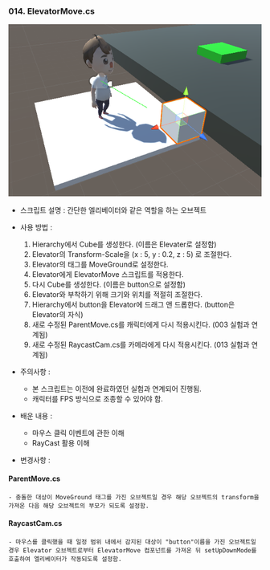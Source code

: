### 014. ElevatorMove.cs

 ![Elevator_image](./Elevator.PNG)

 * 스크립트 설명 : 간단한 엘리베이터와 같은 역할을 하는 오브젝트

 * 사용 방법 : 
	1. Hierarchy에서 Cube를 생성한다. (이름은 Elevater로 설정함)
	2. Elevator의 Transform-Scale을 (x : 5, y : 0.2, z : 5) 로 조절한다.
	3. Elevator의 태그를 MoveGround로 설정한다.
	4. Elevator에게 ElevatorMove 스크립트를 적용한다.
	5. 다시 Cube를 생성한다. (이름은 button으로 설정함)
	6. Elevator와 부착하기 위해 크기와 위치를 적절히 조절한다.
	7. Hierarchy에서 button을 Elevator에 드래그 앤 드롭한다. (button은 Elevator의 자식)
	8. 새로 수정된 ParentMove.cs를 캐릭터에게 다시 적용시킨다. (003 실험과 연계됨)
	9. 새로 수정된 RaycastCam.cs를 카메라에게 다시 적용시킨다. (013 실험과 연계됨)

 * 주의사항 : 
	- 본 스크립트는 이전에 완료하였던 실험과 연계되어 진행됨.
	- 캐릭터를 FPS 방식으로 조종할 수 있어야 함. 

 * 배운 내용 :
	- 마우스 클릭 이벤트에 관한 이해
	- RayCast 활용 이해

 * 변경사항 : 
 #### ParentMove.cs
	- 충돌한 대상이 MoveGround 태그를 가진 오브젝트일 경우 해당 오브젝트의 transform을 가져온 다음 해당 오브젝트의 부모가 되도록 설정함.

 #### RaycastCam.cs
	- 마우스를 클릭했을 때 일정 범위 내에서 감지된 대상이 "button"이름을 가진 오브젝트일 경우 Elevator 오브젝트로부터 ElevatorMove 컴포넌트를 가져온 뒤 setUpDownMode를 호출하여 엘리베이터가 작동되도록 설정함.